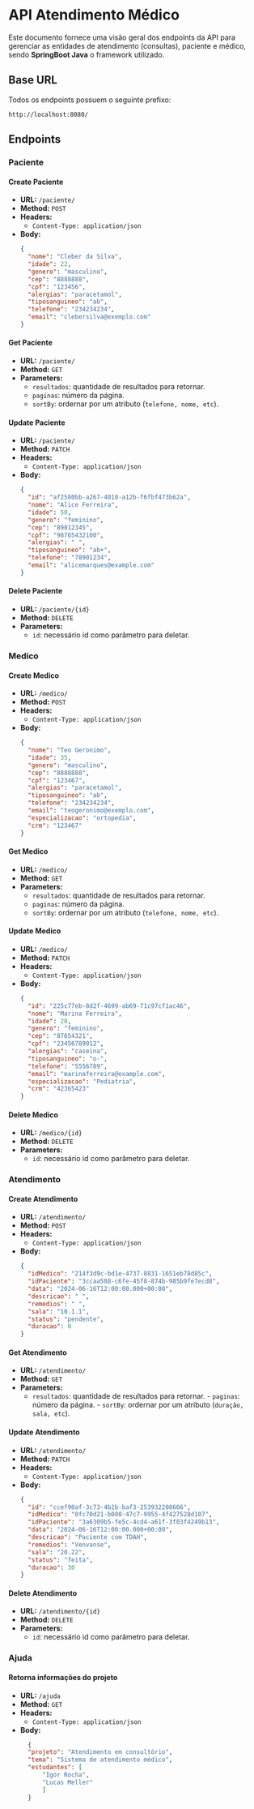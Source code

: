 
# API Atendimento Médico

Este documento fornece uma visão geral dos endpoints da API para gerenciar as entidades de atendimento (consultas), paciente e médico, sendo **SpringBoot Java** o framework utilizado.

## Base URL

Todos os endpoints possuem o seguinte prefixo:

```
http://localhost:8080/
```

## Endpoints

### Paciente 

#### Create Paciente

- **URL:** `/paciente/`
- **Method:** `POST`
- **Headers:**
  - `Content-Type: application/json`
- **Body:**
  ```json
  {
    "nome": "Cleber da Silva",
    "idade": 22,
    "genero": "masculino",
    "cep": "8888888",
    "cpf": "123456",
    "alergias": "paracetamol",
    "tiposanguineo": "ab",
    "telefone": "234234234",
    "email": "clebersilva@exemplo.com"
  }
  ```

#### Get Paciente

- **URL:** `/paciente/`
- **Method:** `GET`
- **Parameters:**
  - `resultados`: quantidade de resultados para retornar.
  - `paginas`: número da página.
  - `sortBy`: ordernar por um atributo (`telefone, nome, etc`).

#### Update Paciente

- **URL:** `/paciente/`
- **Method:** `PATCH`
- **Headers:**
  - `Content-Type: application/json`
- **Body:**
  ```json
  {
    "id": "af2580bb-a267-4010-a12b-f6fbf473b62a",
    "nome": "Alice Ferreira",
    "idade": 50,
    "genero": "feminino",
    "cep": "89012345",
    "cpf": "98765432100",
    "alergias": " ",
    "tiposanguineo": "ab+",
    "telefone": "78901234",
    "email": "alicemarques@example.com"
  }
  ```

#### Delete Paciente

- **URL:** `/paciente/{id}`
- **Method:** `DELETE`
- **Parameters:**
  - `id`: necessário id como parâmetro para deletar.

### Medico

#### Create Medico

- **URL:** `/medico/`
- **Method:** `POST`
- **Headers:**
  - `Content-Type: application/json`
- **Body:**
  ```json
  {
    "nome": "Teo Geronimo",
    "idade": 35,
    "genero": "masculino",
    "cep": "8888888",
    "cpf": "123467",
    "alergias": "paracetamol",
    "tiposanguineo": "ab",
    "telefone": "234234234",
    "email": "teogeronimo@exemplo.com",
    "especializacao": "ortopedia",
    "crm": "123467"
  }
  ```

#### Get Medico

- **URL:** `/medico/`
- **Method:** `GET`
- **Parameters:**
  - `resultados`: quantidade de resultados para retornar.
  - `paginas`: número da página.
  - `sortBy`: ordernar por um atributo (`telefone, nome, etc`).

#### Update Medico

- **URL:** `/medico/`
- **Method:** `PATCH`
- **Headers:**
  - `Content-Type: application/json`
- **Body:**
  ```json
  {
    "id": "225c77eb-8d2f-4699-ab69-71c97cf1ac46",
    "nome": "Marina Ferreira",
    "idade": 20,
    "genero": "feminino",
    "cep": "87654321",
    "cpf": "23456789012",
    "alergias": "caseina",
    "tiposanguineo": "o-",
    "telefone": "5556789",
    "email": "marinaferreira@example.com",
    "especializacao": "Pediatria",
    "crm": "42365423"
  }
  ```

#### Delete Medico

- **URL:** `/medico/{id}`
- **Method:** `DELETE`
- **Parameters:**
  - `id`: necessário id como parâmetro para deletar.

### Atendimento 

#### Create Atendimento

- **URL:** `/atendimento/`
- **Method:** `POST`
- **Headers:**
  - `Content-Type: application/json`
- **Body:**
  ```json
  {
    "idMedico": "214f3d9c-bd1e-4737-8831-1651eb78d85c",
    "idPaciente": "3ccaa588-c6fe-45f8-874b-985b9fe7ecd8",
    "data": "2024-06-16T12:00:00.000+00:00",
    "descricao": " ",
    "remedios": " ",
    "sala": "10.1.1",
    "status": "pendente",
    "duracao": 0
  }
  ```

#### Get Atendimento

- **URL:** `/atendimento/`
- **Method:** `GET`
- **Parameters:**
	 - `resultados`: quantidade de resultados para retornar.
	  - `paginas`: número da página.
	  - `sortBy`: ordernar por um atributo (`duração, sala, etc`).

#### Update Atendimento

- **URL:** `/atendimento/`
- **Method:** `PATCH`
- **Headers:**
  - `Content-Type: application/json`
- **Body:**
  ```json
  {
    "id": "ccef90af-3c73-4b2b-baf3-253932208666",
    "idMedico": "0fc70d21-b000-47c7-9955-4f427528d107",
    "idPaciente": "3a6309b5-fe5c-4cd4-a61f-3f03f4249b13",
    "data": "2024-06-16T12:00:00.000+00:00",
    "descricao": "Paciente com TDAH",
    "remedios": "Venvanse",
    "sala": "20.22",
    "status": "feita",
    "duracao": 30
  }
  ```

#### Delete Atendimento

- **URL:** `/atendimento/{id}`
- **Method:** `DELETE`
- **Parameters:**
  - `id`: necessário id como parâmetro para deletar.

### Ajuda 

#### Retorna informações do projeto

- **URL:** `/ajuda`
- **Method:** `GET`
- **Headers:**
  - `Content-Type: application/json`
- **Body:**
  ```json
    {
	"projeto": "Atendimento em consultório",
	"tema": "Sistema de atendimento médico",
	"estudantes": [
		"Igor Rocha",
		"Lucas Meller"
		]
	}
  ```
